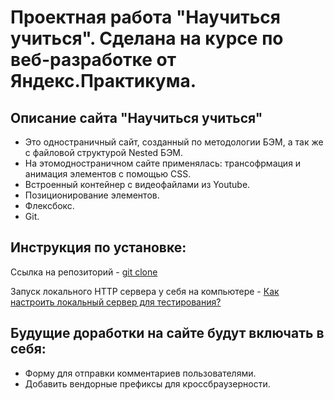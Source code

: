 # Проектная работа "Научиться учиться". Сделана на курсе по веб-разработке от Яндекс.Практикума.

## Описание сайта "Научиться учиться"

* Это одностраничный сайт, созданный по методологии БЭМ, а так же с файловой структурой Nested БЭМ.
* На этомодностраничном сайте применялась: трансофрмация и анимация элементов с помощью CSS.
* Встроенный контейнер с видеофайлами из Youtube.
* Позиционирование элементов.
* Флексбокс.
* Git.

## Инструкция по установке:


Ссылка на репозиторий - [git clone](https://github.com/AlinaOnly/how-to-learn.git)


Запуск локального HTTP сервера у себя на компьютере - [Как настроить локальный сервер для тестирования?](https://developer.mozilla.org/ru/docs/Learn/Common_questions/set_up_a_local_testing_server)

## Будущие доработки на сайте будут включать в себя:

* Форму для отправки комментариев пользователями.
* Добавить вендорные префиксы для кроссбраузерности.

